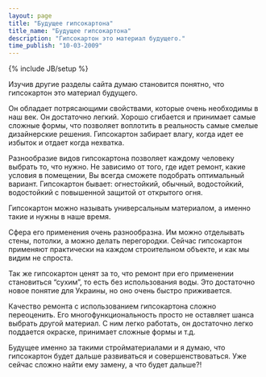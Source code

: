 ```yaml
---
layout: page
title: "Будущее гипсокартона"
title_name: "Будущее гипсокартона"
description: "Гипсокартон это материал будущего."
time_publish: "10-03-2009"
---
```

{% include JB/setup %}

Изучив другие разделы сайта думаю становится понятно, что гипсокартон это материал будущего.

Он обладает потрясающими свойствами, которые очень необходимы в наш век. Он достаточно легкий. Хорошо сгибается и принимает самые сложные формы, что позволяет воплотить в реальность самые смелые дизайнерские решения. Гипсокартон забирает влагу, когда идет ее избыток и отдает когда нехватка.

Разнообразие видов гипсокартона позволяет каждому человеку выбрать то, что нужно. Не зависимо от того, где идет ремонт, какие условия в помещении, Вы всегда сможете подобрать оптимальный вариант. Гипсокартон бывает: огнестойкий, обычный, водостойкий, водостойкий с повышенной защитой от открытого огня.

Гипсокартон можно называть универсальным материалом, а именно такие и нужны в наше время.

Сфера его применения очень разнообразна. Им можно отделывать стены, потолки, а можно делать перегородки. Сейчас гипсокартон применяют практически на каждом строительном объекте, и как мы видим не спроста.

Так же гипсокартон ценят за то, что ремонт при его применении становиться “сухим”, то есть без использования воды. Это достаточно новое понятие для Украины, но оно очень быстро приживается.

Качество ремонта с использованием гипсокартона сложно переоценить. Его многофункциональность просто не оставляет шанса выбрать другой материал. С ним легко работать, он достаточно легко поддается окраске, принимает сложные формы и т.д.

Будущее именно за такими стройматериалами и я думаю, что гипсокартон будет дальше развиваться и совершенствоваться. Уже сейчас сложно найти ему замену, а что будет дальше?!
